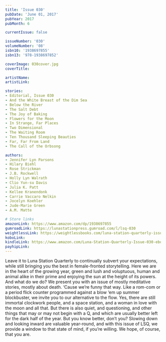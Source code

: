 ```yaml
---
title: 'Issue 030'
pubDate: 'June 01, 2017'
pubYear: 2017
pubMonth: 6

currentIssue: false

issueNumber: '030'
volumeNumber: '08'
isbn10: '1938697855'
isbn13: '978-1938697852'

coverImage: 030cover.jpg
coverTitle: 

artistName: 
artistLink: 

stories:
- Editorial, Issue 030
- And the White Breast of the Dim Sea
- Below the River
- The Salt Debt
- The Joy of Baking
- Flowers for the Moon
- In Strange, Far Places
- Two Dimensional
- The Waiting Room
- Ten Thousand Sleeping Beauties
- Far, Far From Land
- The Call of the Orbsong

authors:
- Jennifer Lyn Parsons
- Hilary Biehl
- Rose Strickman
- J.B. Rockwell
- Holly Lyn Walrath
- Clio Yun-su Davis
- Julia K. Patt
- Kellee Kranendonk
- Carrie Vaccaro Nelkin
- Jocelyn Koehler
- Jude-Marie Green
- A.M. Matte

# Store links
amazonLink: https://www.amazon.com/dp/1938697855
gumroadLink: https://lunastationpress.gumroad.com/l/lsq-030
weightlessLink: https://weightlessbooks.com/luna-station-quarterly-issue-030/
koboLink: 
kindleLink: https://www.amazon.com/Luna-Station-Quarterly-Issue-030-ebook/dp/B073RSD33K
payhipLink: 
---
```


Leave it to Luna Station Quarterly to continually subvert your expectations, while still bringing you the best in female-fronted storytelling. Here we are in the heart of the growing year, green and lush and voluptuous, human and animal alike in their prime and enjoying the sun at the height of its powers. And what do we do?
We present you with an issue of mostly meditative stories, mostly about death. ‘Cause we’re funny that way.
Like a rom-com or a period flick counter programmed against a blow ‘em up summer blockbuster, we invite you to our alternative to the flow. Yes, there are still immortal clockwork people, and a space station, and a woman in love with the moon and all that. But there is also quiet, and questioning, and other things that may or may not begin with a Q, and which are usually better left for the dark half of the year.
But you know better, don’t you? Slowing down and looking inward are valuable year-round, and with this issue of LSQ, we provide a window to that state of mind, if you’re willing. We hope, of course, that you are.
